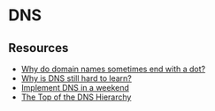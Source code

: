 # DNS

## Resources

- [Why do domain names sometimes end with a dot?](https://jvns.ca/blog/2022/09/12/why-do-domain-names-end-with-a-dot-/)
- [Why is DNS still hard to learn?](https://jvns.ca/blog/2023/07/28/why-is-dns-still-hard-to-learn/)
- [Implement DNS in a weekend](https://implement-dns.wizardzines.com)
- [The Top of the DNS Hierarchy](https://computer.rip/2024-02-11-the-top-of-the-DNS-hierarchy.html)
